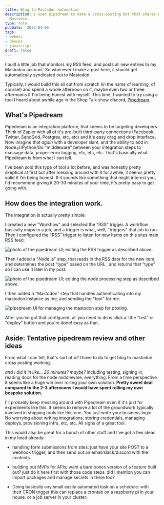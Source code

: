 ```yaml
---
title: Blog to Mastodon automation
description: I used pipedream to make a cross-posting bot that shares my posts on
  Mastodon.
type: note
pubDate: '2023-04-06'
tags:
- webdev
- devops
- javascript
draft: false
---
```


I built a little job that monitors my RSS feed, and posts all new entries to my Mastodon account. So whenever I make a post here, it should get automatically syndicated out to Mastodon.

Typically, I would build this all out from scratch (in the name of learning, of course!) and spend a whole afternoon on it, maybe even two or three afternoons if I'm being honest with myself. This time, I wanted to try using a tool I heard about awhile ago in the Shop Talk show discord, [Pipedream](https://pipedream.com/).

## What's Pipedream

Pipedream is an integration platform, that seems to be targeting developers. Think of Zapier with all of it's pre-built third-party connections (Facebook, Twitter, SendGrid, Postgres, etc, etc) and it's easy drag and drop interface. Now imagine that _again_ with a developer slant, and the ability to add in Node.js/Python/Go "middleware" between your integration steps to massage data, proper error logging, etc, etc, etc. That's basically what Pipedream is from what I can tell.

I've been sold this type of tool a lot before, and was honestly pretty skeptical at first but after messing around with it for awhile, it seems pretty solid if I'm being honest. If it sounds like something that might interest you, I'd recommend giving it 20-30 minutes of your time, it's pretty easy to get going with.

## How does the integration work.

The integration is actually pretty simple:

I created a new "Workflow" and selected the "RSS" trigger. A workflow basically maps to a job, and a trigger is what, well, "triggers" that job to run. Then I configured the "RSS" trigger to listen for new items on this sites main RSS feed.

![photo of the pipedream UI; editing the RSS trigger as described above.](https://res.cloudinary.com/mykalcodes/image/upload/v1680844778/iaw9nfadjoih1qmkvqai.png)

Then I added a "Node.js" step, that reads in the RSS data for the new item, and determines the post "type" based on the URL , and returns that "type" so I can use it later in my post.

![photo of the pipedream UI; editing the node processing step as described above.](https://res.cloudinary.com/mykalcodes/image/upload/v1680844852/u99ekzavlnkdxui6xief.png)

I then added a "Mastodon" step that handles authenticating into my mastodon instance as me, and sending the "toot" for me.

![pipedream UI for managing the mastodon step for posting. ](https://res.cloudinary.com/mykalcodes/image/upload/v1680845138/z16rleff7tffdtvdgxcp.png)

After you've got that configured, all you need to do is click a little "test" or "deploy" button and you're done! easy as that.

## Aside: Tentative pipedream review and other ideas

From what I can tell, that's sort of _all_ I have to do to get blog to mastodon cross posting working.

_and I did it in like... 20 minutes? maybe?_ including testing, signing in, reading docs for the node middleware, everything. From a time perspective it seems like a huge win over rolling your own solution. **Pretty sweet deal compared to the 2-3 afternoons I would have spent rolling my own bespoke solution.**

I'll probably keep messing around with Pipedream even if it's just for experiments like this. it seems to remove a lot of the groundwork typically involved in shipping tools like this one. You just write your business logic. No worrying about writing integrations, storing credentials, managing deploys, provisioning infra, etc, etc. All signs of a great tool.

This would also be great for a bunch of other stuff and I've got a few ideas in my head already:

*   handling form submissions from sites: just have your site POST to a webhook trigger, and then send out an email/slack/discord with the contents.
    
*   building out MVPs for APIs; want a bare bones version of a feature built out? just do it here first with those code steps. did I mention you can import packages and manage secrets in there too?
    
*   Doing basically any small easily automated task on a schedule: with their CRON trigger this can replace a crontab on a raspberry pi in your house, or a job server in your cluster.
